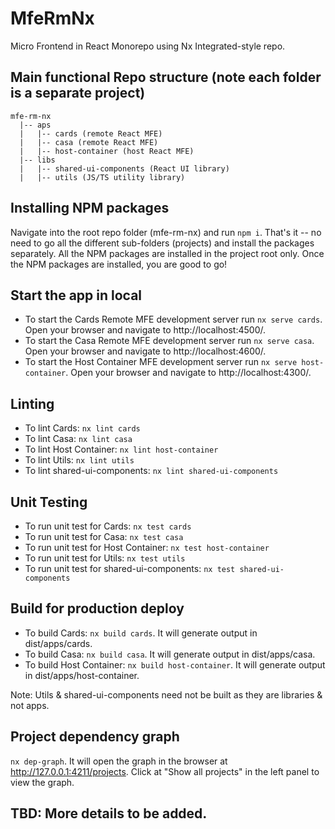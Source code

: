 # MfeRmNx

Micro Frontend in React Monorepo using Nx Integrated-style repo.

## Main functional Repo structure (note each folder is a separate project)
```
mfe-rm-nx
  |-- aps
  |   |-- cards (remote React MFE)
  |   |-- casa (remote React MFE)
  |   |-- host-container (host React MFE)
  |-- libs
  |   |-- shared-ui-components (React UI library)
  |   |-- utils (JS/TS utility library)
```
## Installing NPM packages
Navigate into the root repo folder (mfe-rm-nx) and run `npm i`. That's it -- no need to go all the different sub-folders (projects) and install the packages separately. All the NPM packages are installed in the project root only. Once the NPM packages are installed, you are good to go!

## Start the app in local
- To start the Cards Remote MFE development server run `nx serve cards`. Open your browser and navigate to http://localhost:4500/.
- To start the Casa Remote MFE development server run `nx serve casa`. Open your browser and navigate to http://localhost:4600/.
- To start the Host Container MFE development server run `nx serve host-container`. Open your browser and navigate to http://localhost:4300/.

## Linting
- To lint Cards: `nx lint cards`
- To lint Casa: `nx lint casa`
- To lint Host Container: `nx lint host-container`
- To lint Utils: `nx lint utils`
- To lint shared-ui-components: `nx lint shared-ui-components`

## Unit Testing
- To run unit test for Cards: `nx test cards`
- To run unit test for Casa: `nx test casa`
- To run unit test for Host Container: `nx test host-container`
- To run unit test for Utils: `nx test utils`
- To run unit test for shared-ui-components: `nx test shared-ui-components`

## Build for production deploy
- To build Cards: `nx build cards`. It will generate output in dist/apps/cards.
- To build Casa: `nx build casa`. It will generate output in dist/apps/casa.
- To build Host Container: `nx build host-container`. It will generate output in dist/apps/host-container.

Note: Utils & shared-ui-components need not be built as they are libraries & not apps.

## Project dependency graph
`nx dep-graph`. It will open the graph in the browser at http://127.0.0.1:4211/projects. Click at "Show all projects" in the left panel to view the graph.

## TBD: More details to be added.
